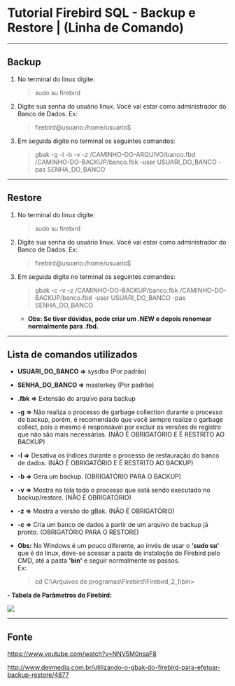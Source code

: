 
Tutorial Firebird SQL - Backup e Restore | (Linha de Comando)
===============================================

--------------------

## Backup

1. No terminal do linux digite:

	> sudo su firebird

2. Digite sua senha do usuário linux. Você vai estar como administrador do Banco de Dados. 
Ex: 

	> firebird@usuario:/home/usuario$

3. Em seguida digite no terminal os seguintes comandos:

	> gbak -g -l -b -v -z /CAMINHO-DO-ARQUIVO/banco.fbd /CAMINHO-DO-BACKUP/banco.fbk -user USUARI_DO_BANCO -pas SENHA_DO_BANCO

--------------------

## Restore

1. No terminal do linux digite:

	> sudo su firebird

2. Digite sua senha do usuário linux. Você vai estar como administrador do Banco de Dados. 
Ex:

	> firebird@usuario:/home/usuario$

3. Em seguida digite no terminal os seguintes comandos:

	> gbak -c -v -z /CAMINHO-DO-BACKUP/banco.fbk /CAMINHO-DO-BACKUP/banco.fbd -user USUARI_DO_BANCO -pas SENHA_DO_BANCO

	- **Obs: Se tiver dúvidas, pode criar um .NEW e depois renomear normalmente para .fbd.**

--------------------

## Lista de comandos utilizados

- **USUARI_DO_BANCO =>** sysdba (Por padrão)

- **SENHA_DO_BANCO =>** masterkey (Por padrão)
	
- **.fbk =>** Extensão do arquivo para backup

- **-g =>** Não realiza o processo de garbage collection durante o processo de backup, porém, é recomendado que você sempre realize o garbage collect, pois o mesmo é responsável por excluir as versões de registro que não são mais necessárias. (NÃO É OBRIGATÓRIO E É RESTRITO AO BACKUP)

- **-l =>** Desativa os índices durante o processo de restauração do banco de dados. (NÃO É OBRIGATÓRIO E É RESTRITO AO BACKUP)

- **-b =>** Gera um backup. (OBRIGATÓRIO PARA O BACKUP)

- **-v =>** Mostra na tela todo o processo que está sendo executado no backup/restore. (NÃO É OBRIGATÓRIO)

- **-z =>** Mostra a versão do gBak. (NÃO É OBRIGATÓRIO)

- **-c =>** Cria um banco de dados a partir de um arquivo de backup já pronto. (OBRIGATÓRIO PARA O RESTORE)

- **Obs:** No Windows é um pouco diferente, ao invés de usar o **'sudo su'** que é do linux, deve-se acessar a pasta de instalação do Firebird pelo CMD, até a pasta **'bin'** e seguir normalmente os passos. 	
Ex: 
	> cd C:\Arquivos de programas\Firebird\Firebird_2_1\bin>

**- Tabela de Parâmetros do Firebird:** </bd>

![](https://github.com/CristianAmbrosi/tutoriais/blob/master/images/Tabela_Par%C3%A2metros_Firebird.png)

--------------------

## Fonte 
	
https://www.youtube.com/watch?v=NNV5M0nsaF8

http://www.devmedia.com.br/utilizando-o-gbak-do-firebird-para-efetuar-backup-restore/4877
